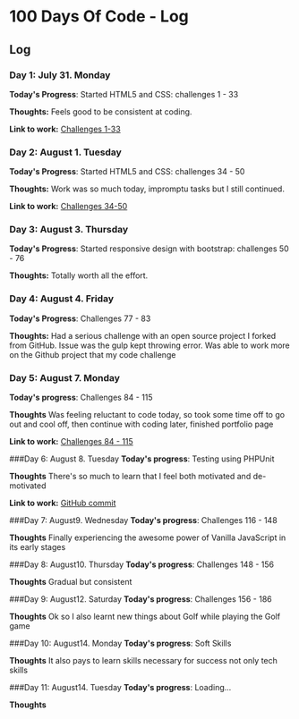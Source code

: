 # 100 Days Of Code - Log


## Log

### Day 1: July 31. Monday

**Today's Progress**: Started HTML5 and CSS: challenges 1 - 33

**Thoughts:** Feels good to be consistent at coding.

**Link to work:** [Challenges 1-33](https://codepen.io/Fucho/projects/public/)

### Day 2: August 1. Tuesday

**Today's Progress**: Started HTML5 and CSS: challenges 34 - 50

**Thoughts:** Work was so much today, impromptu tasks but I still continued.

**Link to work:** [Challenges 34-50](https://codepen.io/Fucho/projects/public/)

### Day 3: August 3. Thursday

**Today's Progress**: Started responsive design with bootstrap: challenges 50 - 76 

**Thoughts:** Totally worth all the effort.

### Day 4: August 4. Friday

**Today's Progress**: Challenges 77 - 83

**Thoughts:** Had a serious challenge with an open source project I forked from GitHub. Issue was the gulp kept throwing error. Was able to work more on the Github project that my code challenge

### Day 5: August 7. Monday

**Today's progress**: Challenges 84 - 115

**Thoughts** Was feeling reluctant to code today, so took some time off to go out and cool off, then continue with coding later, finished portfolio page

**Link to work:** [Challenges 84 - 115](https://codepen.io/Fucho/full/MvpaWJ)

###Day 6: August 8. Tuesday
**Today's progress**: Testing using PHPUnit

**Thoughts** There's so much to learn that I feel both motivated and de-motivated

**Link to work:** [GitHub commit](https://github.com/fmgbeoma/php7/commit/336a2c84d655e10612f5650a49f4bb9644ab30db)

###Day 7: August9. Wednesday
**Today's progress**: Challenges 116 - 148

**Thoughts** Finally experiencing the awesome power of Vanilla JavaScript in its early stages

###Day 8: August10. Thursday
**Today's progress**: Challenges 148 - 156

**Thoughts** Gradual but consistent

###Day 9: August12. Saturday
**Today's progress**: Challenges 156 - 186

**Thoughts** Ok so I also learnt new things about Golf while playing the Golf game

###Day 10: August14. Monday
**Today's progress**: Soft Skills

**Thoughts** It also pays to learn skills necessary for success not only tech skills

###Day 11: August14. Tuesday
**Today's progress**: Loading... 

**Thoughts** 
